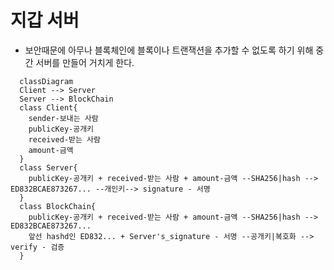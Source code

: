 # 지갑 서버

- 보안때문에 아무나 블록체인에 블록이나 트랜잭션을 추가할 수 없도록 하기 위해 중간 서버를 만들어 거치게 한다.

```mermaid
  classDiagram
  Client --> Server
  Server --> BlockChain
  class Client{
    sender-보내는 사람
    publicKey-공개키
    received-받는 사람
    amount-금액
  }
  class Server{
    publicKey-공개키 + received-받는 사람 + amount-금액 --SHA256|hash --> ED832BCAE873267... --개인키--> signature - 서명
  }
  class BlockChain{
    publicKey-공개키 + received-받는 사람 + amount-금액 --SHA256|hash --> ED832BCAE873267...
    앞선 hashd인 ED832... + Server's_signature - 서명 --공개키|복호화 --> verify - 검증
  }
```
